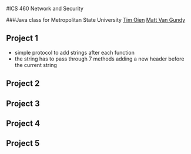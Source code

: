 #ICS 460 Network and Security

###Java class for Metropolitan State University
[Tim Oien](https://github.com/mroien) [Matt Van Gundy](https://github.com/mattv23v)

## Project 1
- simple protocol to add strings after each function
- the string has to pass through 7 methods adding a new header before the current string
## Project 2

## Project 3

## Project 4

## Project 5

